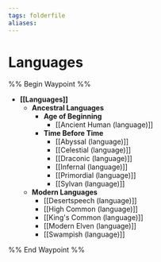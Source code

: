 ```yaml
---
tags: folderfile
aliases:
---
```


# Languages
%% Begin Waypoint %%
- **[[Languages]]**
	- **Ancestral Languages**
		- **Age of Beginning**
			- [[Ancient Human (language)]]
		- **Time Before Time**
			- [[Abyssal (language)]]
			- [[Celestial (language)]]
			- [[Draconic (language)]]
			- [[Infernal (language)]]
			- [[Primordial (language)]]
			- [[Sylvan (language)]]
	- **Modern Languages**
		- [[Desertspeech (language)]]
		- [[High Common (language)]]
		- [[King's Common (language)]]
		- [[Modern Elven (language)]]
		- [[Swampish (language)]]

%% End Waypoint %%
